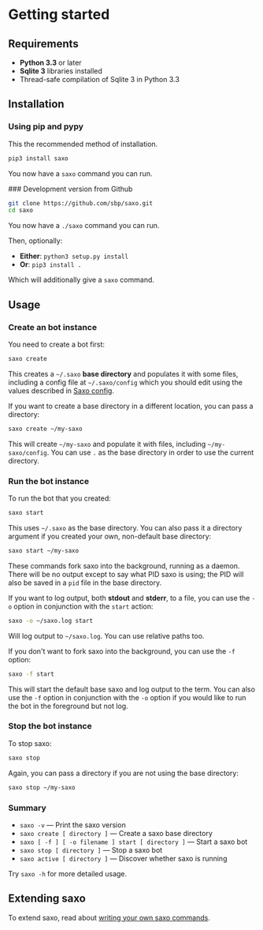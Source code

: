 # Getting started

## Requirements

* **Python 3.3** or later
* **Sqlite 3** libraries installed
* Thread-safe compilation of Sqlite 3 in Python 3.3

## Installation

### Using pip and pypy

This the recommended method of installation.

```sh
pip3 install saxo
```

You now have a `saxo` command you can run.

### Development version from Github

```sh
git clone https://github.com/sbp/saxo.git
cd saxo
```

You now have a `./saxo` command you can run.

Then, optionally:

* **Either**: `python3 setup.py install`
* **Or**: `pip3 install .`

Which will additionally give a `saxo` command.

## Usage

### Create an bot instance

You need to create a bot first:

```sh
saxo create
```

This creates a `~/.saxo` **base directory** and populates it with some files, including a config file at `~/.saxo/config` which you should edit using the values described in [Saxo config](config.md).

If you want to create a base directory in a different location, you can pass a directory:

```sh
saxo create ~/my-saxo
```

This will create `~/my-saxo` and populate it with files, including `~/my-saxo/config`. You can use `.` as the base directory in order to use the current directory.

### Run the bot instance

To run the bot that you created:

```sh
saxo start
```

This uses `~/.saxo` as the base directory. You can also pass it a directory argument if you created your own, non-default base directory:

```sh
saxo start ~/my-saxo
```

These commands fork saxo into the background, running as a daemon. There will be no output except to say what PID saxo is using; the PID will also be saved in a `pid` file in the base directory.

If you want to log output, both **stdout** and **stderr**, to a file, you can use the `-o` option in conjunction with the `start` action:

```sh
saxo -o ~/saxo.log start
```

Will log output to `~/saxo.log`. You can use relative paths too.

If you don't want to fork saxo into the background, you can use the `-f` option:

```sh
saxo -f start
```

This will start the default base saxo and log output to the term. You can also use the `-f` option in conjunction with the `-o` option if you would like to run the bot in the foreground but not log.

### Stop the bot instance

To stop saxo:

```sh
saxo stop
```

Again, you can pass a directory if you are not using the base directory:

```sh
saxo stop ~/my-saxo
```

### Summary

* `saxo -v` — Print the saxo version
* `saxo create [ directory ]` — Create a saxo base directory
* `saxo [ -f ] [ -o filename ] start [ directory ]` — Start a saxo bot
* `saxo stop [ directory ]` — Stop a saxo bot
* `saxo active [ directory ]` — Discover whether saxo is running

Try `saxo -h` for more detailed usage.

## Extending saxo

To extend saxo, read about [writing your own saxo commands](write-commands.md).
